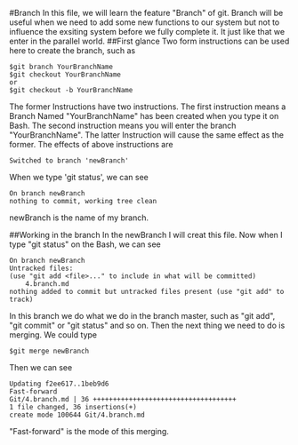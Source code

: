 #Branch
In this file, we will learn the feature "Branch" of git. Branch will be useful when we need to add some new 
functions to our system but not to influence the exsiting system before we fully complete it. It just like that 
we enter in the parallel world.
##First glance
Two form instructions can be used here to create the branch, such as

	$git branch YourBranchName
	$git checkout YourBranchName
	or
	$git checkout -b YourBranchName
	
The former Instructions have two instructions. The first instruction means a Branch Named "YourBranchName" has
been created when you type it on Bash. The second instruction means you will enter the branch "YourBranchName".
The latter Instruction will cause the same effect as the former. The effects of above instructions are

	Switched to branch 'newBranch'

When we type 'git status', we can see

	On branch newBranch
	nothing to commit, working tree clean

newBranch is the name of my branch.

##Working in the branch
In the newBranch I will creat this file. Now when I type "git status" on the Bash, we can see

	On branch newBranch
	Untracked files:
	(use "git add <file>..." to include in what will be committed)
		4.branch.md
	nothing added to commit but untracked files present (use "git add" to track)

In this branch we do what we do in the branch master, such as "git add", "git commit" or "git status"
and so on. Then the next thing we need to do is merging. We could type 

	$git merge newBranch
	
Then we can see 
	
	Updating f2ee617..1beb9d6
	Fast-forward
	Git/4.branch.md | 36 ++++++++++++++++++++++++++++++++++++
	1 file changed, 36 insertions(+)
	create mode 100644 Git/4.branch.md

"Fast-forward" is the mode of this merging.